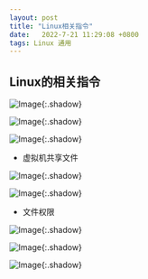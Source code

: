 ```yaml
---
layout: post
title: "Linux相关指令"
date:   2022-7-21 11:29:08 +0800
tags: Linux 通用
---
```


## Linux的相关指令

![Image](https://xusenfeng.github.io/myimages/3.jpg){:.shadow}

![Image](https://xusenfeng.github.io/myimages/4.jpg){:.shadow}

![Image](https://xusenfeng.github.io/myimages/5.jpg){:.shadow}



+ 虚拟机共享文件

![Image](https://xusenfeng.github.io/myimages/6.jpg){:.shadow}

![Image](https://xusenfeng.github.io/myimages/10.jpg){:.shadow}

+ 文件权限

![Image](https://xusenfeng.github.io/myimages/8.jpg){:.shadow}

![Image](https://xusenfeng.github.io/myimages/9.jpg){:.shadow}

![Image](https://xusenfeng.github.io/myimages/7.jpg){:.shadow}





